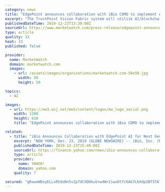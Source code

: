 ```yaml
---
category: news
title: "EdgePoint announces collaboration with iBio CDMO to implement AI/Blockchain driven TrustPoint Vision Technology in its Texas cGMP facility"
excerpt: "The TrustPoint Vision Fabric system will utilize AI/blockchain driven vision systems to automatically document, timestamp, verify, and track data and activities in pharmaceutical manufacturing operations. The system uses a proprietary AI Vision system ..."
publishedDateTime: 2019-12-23T13:30:00Z
sourceUrl: https://www.marketwatch.com/press-release/edgepoint-announces-collaboration-with-ibio-cdmo-to-implement-aiblockchain-driven-trustpoint-vision-technology-in-its-texas-cgmp-facility-2019-12-23-91843024
type: article
quality: 33
heat: 33
published: false

provider:
  name: MarketWatch
  domain: marketwatch.com
  images:
    - url: /assets/images/organizations/marketwatch.com-50x50.jpg
      width: 50
      height: 50

topics:
  - AI

images:
  - url: https://mw3.wsj.net/mw5/content/logos/mw_logo_social.png
    width: 1200
    height: 630
    title: "EdgePoint announces collaboration with iBio CDMO to implement AI/Blockchain driven TrustPoint Vision Technology in its Texas cGMP facility"

related:
  - title: "iBio Announces Collaboration with EdgePoint AI for Next Gen Quality in Biologics Manufacturing"
    excerpt: "NEW YORK, Dec. 23, 2019 (GLOBE NEWSWIRE) -- iBio, Inc. (NYSE AMERICAN:IBIO) today announced that it has entered into a collaboration with EdgePoint AI, a division of Mateon Therapeutics, Inc. (MATN), to deploy EdgePoint’s proprietary artificial intelligence (“AI ... cell and gene therapy, small molecule manufacturing, bulk drug substance ..."
    publishedDateTime: 2019-12-23T15:49:00Z
    sourceUrl: https://finance.yahoo.com/news/ibio-announces-collaboration-edgepoint-ai-133010228.html
    type: article
    provider:
      name: YAHOO!
      domain: yahoo.com
    quality: 7

secured: "gRxweWDoyELLxR5doNn5vIp7dCXDOkuV+w4W+IiwxDtTc6AG7LbXdpIBf5TAlHq+k50OM51xBN/c0jXeZE9M/yoKWSt4Cs5q0SoHJALo9KWrx2n/k+VZNnwfEOdKyiWB3pbifzUSK1pxlOF3E1bUli1wzA3Ga+VsKWzZsT/zFyzowAIvsZMosqnVgYN6ZPJqniqScJWhfkdn//MEbVraqyCX5I32EkyoDL0ykFeDtW1aNH6Jx94kdb18WeXbN6xpQ1/39BshyBJErHJ9e/zniA==;0ncU96qs2v1UQJGUWVLptA=="
---
```



